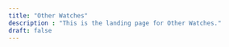 ```yaml
---
title: "Other Watches"
description : "This is the landing page for Other Watches."
draft: false
---
```


